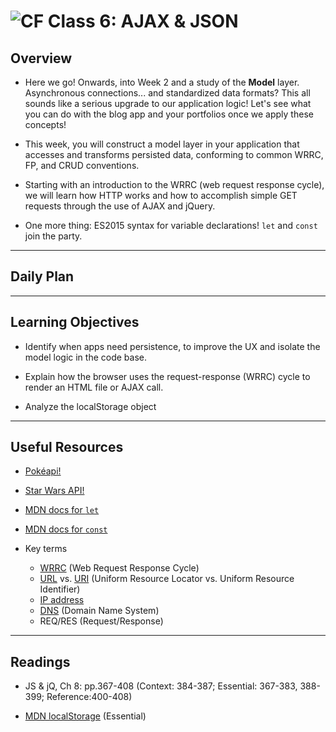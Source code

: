 ![CF](https://i.imgur.com/7v5ASc8.png)  Class 6: AJAX & JSON
=======
## Overview
<!-- Provide a general overview of the daily concepts and processes that will be covered in lectures and labs -->

- Here we go! Onwards, into Week 2 and a study of the **Model** layer. Asynchronous connections... and standardized data formats? This all sounds like a serious upgrade to our application logic! Let's see what you can do with the blog app and your portfolios once we apply these concepts!

- This week, you will construct a model layer in your application that accesses and transforms persisted data, conforming to common WRRC, FP, and CRUD conventions.

- Starting with an introduction to the WRRC (web request response cycle), we will learn how HTTP works and how to accomplish simple GET requests through the use of AJAX and jQuery.

- One more thing: ES2015 syntax for variable declarations! `let` and `const` join the party.

---

## Daily Plan

<!-- - How are everyone's Postgres setups? We need those solid by Wednesday. If you had problems during installation/setup, let's address those in the next couple of days.


- Code Review/Q&A (let's try to keep it short, because there is a load of new stuff to get to today)
- Slides: AJAX & JSON Overview
	- The HTTP Party
	- JSON
	- AJAX

`10-minute break`

- *(finish slides if needed)*
- Key points of the readings that we'll need, and demo some of them:
	- Duckett JS book, pp.367-408
		- p.370: What is [AJAX](https://en.wikipedia.org/wiki/Ajax_(mythology))?
		- p.371: Why use AJAX?
		- p.372: **How AJAX works**
		- p.373: Handling AJAX requests and responses *("vanilla AJAX")*
		- p.374: Data formats *(All you need to know is that JSON rules)*
		- p.376: JSON
		- p.382: Loading JSON with AJAX
		- p.388: **jQuery & AJAX: requests**
		- p.389: **jQuery & AJAX: responses**
		- p.392: jQuery's AJAX shorthand methods
		- p.408: **Summary of the AJAX & JSON chapter**

- **AJAX demo**

`10-minute break`

- Lab Prep
	- Let's review the starter code and TODOs!
	- But first, let's look at the working solution.
	- Note that this code uses new ES6 styles of variable declarations including  `let` and `const` -->

---

## Learning Objectives
<!--
ABCD:
  Audience: Program participants
  Behavior: Expected learning/behavior changes/results
  Condition:
    Circumstances that lead to change/result
    When change/result are expected to occur
  Degree: How much change occurs (%) for how many participants (#)
-->

* Identify when apps need persistence, to improve the UX and isolate the model logic in the code base.

* Explain how the browser uses the request-response (WRRC) cycle to render an HTML file or AJAX call.

* Analyze the localStorage object

---

## Useful Resources

- [Pokéapi!](https://pokeapi.co/)
- [Star Wars API!](http://swapi.co/)
- [MDN docs for `let`](https://developer.mozilla.org/en-US/docs/Web/JavaScript/Reference/Statements/let)
- [MDN docs for `const`](https://developer.mozilla.org/en-US/docs/Web/JavaScript/Reference/Statements/const)

- Key terms
	- [WRRC](http://celineotter.azurewebsites.net/world-wide-web-http-request-response-cycle/) (Web Request Response Cycle)
	- [URL](https://en.wikipedia.org/wiki/Uniform_Resource_Locator) vs. [URI](https://en.wikipedia.org/wiki/Uniform_Resource_Identifier) (Uniform Resource Locator vs. Uniform Resource Identifier)
	- [IP address](https://en.wikipedia.org/wiki/IP_address)
	- [DNS](https://en.wikipedia.org/wiki/Domain_Name_System) (Domain Name System)
	- REQ/RES (Request/Response)
---

## Readings
<!-- List of readings required for this content; readings being completed by the start of this lecture -->

* JS & jQ, Ch 8: pp.367-408 (Context: 384-387; Essential: 367-383, 388-399; Reference:400-408)

* [MDN localStorage](https://developer.mozilla.org/en-US/docs/Web/API/Web_Storage_API) (Essential)
